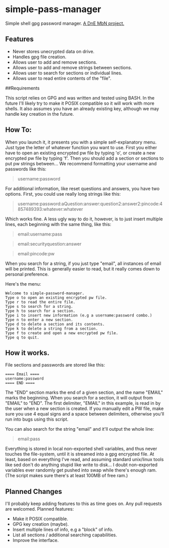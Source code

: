 # simple-pass-manager
Simple shell gpg password manager. 
[A DnE MbN project.](http://mbn.darknedgy.net/DnE_Labs/simple-pass-manager)

## Features

* Never stores unecrypted data on drive.
* Handles gpg file creation. 
* Allows user to add and remove sections. 
* Allows user to add and remove strings between sections. 
* Allows user to search for sections or individual lines. 
* Allows user to read entire contents of the "file". 

##Requirements

This script relies on GPG and was written and tested using BASH.
In the future I'll likely try to make it POSIX compatible so it
will work with more shells. It also assumes you have an already
existing key, although we may handle key creation in the future. 


## How To:

When you launch it, it presents you with a simple self-explanatory menu.
Just type the letter of whatever function you want to use. First you either
have to open an existing encrypted pw file by typing 'o', or create a new 
encrypted pw file by typing 'f'. Then you should add a section or sections to
put pw strings between... We recommend formatting your username and passwords like
this: 

>username:password

For additional information, like reset questions and answers, you have two options. First,
you could use really long strings like this: 

>username:password:aQuestion:answer:question2:answer2:pincode:4857489393:whatever:whatever

Which works fine. A less ugly way to do it, however, is to just insert multiple lines, each
beginning with the same thing, like this:  

> email:username:pass

> email:securityquestion:answer

> email:pincode:pw

When you search for a string, if you just type "email", all instances of email will be printed.
This is generally easier to read, but it really comes down to personal preference. 

Here's the menu:

```
Welcome to simple-password-manager.
Type o to open an existing encrypted pw file.
Type r to read the entire file.
Type s to search for a string.
Type h to search for a section.
Type i to insert new information (e.g a username:password combo.)
Type n to enter a new section.
Type d to delete a section and its contents.
Type k to delete a string from a section.
Type f to create and open a new encrypted pw file.
Type q to quit.
```

## How it works.

File sections and passwords are stored like this: 

```
==== Email ====
username:password
==== END ====
```

The "END" section marks the end of a given section, and the name "EMAIL" marks
the beginning. When you search for a section, it will output from "EMAIL" to 
"END". The first delimiter, "EMAIL" in this example, is read in by the user when 
a new section is created. If you manually edit a PW file, make sure you use 4 
equal signs and a space between delimiters, otherwise you'll run into bugs using
this script.  

You can also search for the string "email" and it'll output the whole line: 
>email:pass

Everything is stored in local non-exported shell variables, and thus never touches
the file-system, until it is streamed into a gpg encrypted file. At least, based on
everything I've read, and assuming standard unix/linux tools like sed don't do anything
stupid like write to disk... I doubt non-exported variables ever randomly get pushed into
swap while there's enough ram. (The script makes sure there's at least 100MB of free ram.)

## Planned Changes

I'll probably keep adding features to this as time goes on. Any pull requests
are welcomed. Planned features: 

* Make it POSIX compatible. 
* GPG key creation (maybe). 
* Insert multiple lines of info, e.g a "block" of info. 
* List all sections / additional searching capabilities. 
* Improve the interface. 
